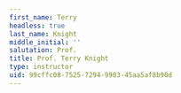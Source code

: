 ```yaml
---
first_name: Terry
headless: true
last_name: Knight
middle_initial: ''
salutation: Prof.
title: Prof. Terry Knight
type: instructor
uid: 99cffc08-7525-7294-9903-45aa5af8b90d
---
```

